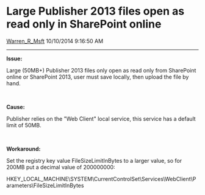 <div id="page">

# Large Publisher 2013 files open as read only in SharePoint online

[Warren\_R\_Msft](https://social.msdn.microsoft.com/profile/Warren_R_Msft)
10/10/2014 9:16:50 AM

-----

<div id="content">

**Issue:**

Large (50MB+) Publisher 2013 files only open as read only from
SharePoint online or SharePoint 2013, user must save locally, then
upload the file by hand.

 

**Cause:**

Publisher relies on the "Web Client" local service, this service has a
default limit of 50MB.

 

**Workaround:**

Set the registry key value FileSizeLimitInBytes to a larger value, so
for 200MB put a decimal value of
200000000:

HKEY\_LOCAL\_MACHINE\\SYSTEM\\CurrentControlSet\\Services\\WebClient\\Parameters\\FileSizeLimitInBytes

</div>

</div>

